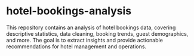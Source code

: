 # hotel-bookings-analysis
This repository contains an analysis of hotel bookings data, covering descriptive statistics, data cleaning, booking trends, guest demographics, and more. The goal is to extract insights and provide actionable recommendations for hotel management and operations.
